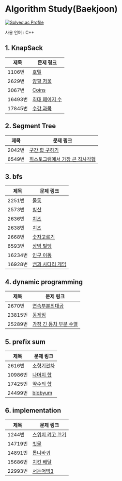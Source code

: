 # Algorithm Study(Baekjoon)

[![Solved.ac Profile](http://mazassumnida.wtf/api/generate_badge?boj=yepp0112)](https://solved.ac/yepp0112)<br/>

사용 언어 : C++

## **1. KnapSack**

|제목|문제 링크|
|------|---|
|1106번|[호텔](https://www.acmicpc.net/problem/1106)|
|2629번|[양팔 저울](https://www.acmicpc.net/problem/2629)|
|3067번|[Coins](https://www.acmicpc.net/problem/3067)|
|16493번|[최대 페이지 수](https://www.acmicpc.net/problem/16493)|
|17845번|[수강 과목](https://www.acmicpc.net/problem/17845)|

## **2. Segment Tree**

|제목|문제 링크|
|------|---|
|2042번|[구간 합 구하기](https://www.acmicpc.net/problem/2042)|
|6549번|[히스토그램에서 가장 큰 직사각형](https://www.acmicpc.net/problem/6549)|

## **3. bfs**

|제목|문제 링크|
|------|---|
|2251번|[물통](https://www.acmicpc.net/problem/2251)|
|2573번|[빙산](https://www.acmicpc.net/problem/2573)|
|2636번|[치즈](https://www.acmicpc.net/problem/2636)|
|2638번|[치즈](https://www.acmicpc.net/problem/2638)|
|2668번|[숫자고르기](https://www.acmicpc.net/problem/2668)|
|6593번|[상범 빌딩](https://www.acmicpc.net/problem/6593)|
|16234번|[인구 이동](https://www.acmicpc.net/problem/16234)|
|16928번|[뱀과 사다리 게임](https://www.acmicpc.net/problem/16928)|

## **4. dynamic programming**

|제목|문제 링크|
|------|---|
|2670번|[연속부분최대곱](https://www.acmicpc.net/problem/2670)|
|23815번|[똥게임](https://www.acmicpc.net/problem/23815)|
|25289번|[가장 긴 등차 부분 수열](https://www.acmicpc.net/problem/25289)|

## **5. prefix sum**

|제목|문제 링크|
|------|---|
|2616번|[소형기관차](https://www.acmicpc.net/problem/2616)|
|10986번|[나머지 합](https://www.acmicpc.net/problem/10986)|
|17425번|[약수의 합](https://www.acmicpc.net/problem/17425)|
|24499번|[blobyum](https://www.acmicpc.net/problem/24499)|

## **6. implementation**

|제목|문제 링크|
|------|---|
|1244번|[스위치 켜고 끄기](https://www.acmicpc.net/problem/1244)|
|14719번|[빗물](https://www.acmicpc.net/problem/14719)|
|14891번|[톱니바퀴](https://www.acmicpc.net/problem/14891)|
|15686번|[치킨 배달](https://www.acmicpc.net/problem/15686)|
|22993번|[서든어택3](https://www.acmicpc.net/problem/22993)|


